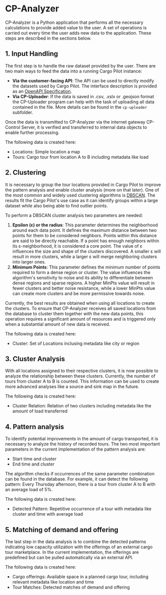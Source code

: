 # CP-Analyzer

CP-Analyzer is a Python application that performs all the necessary calculations to provide added value to the user. A set of operations is carried out every time the user adds new data to the application. These steps are described in the sections below.

## 1. Input Handling

The first step is to handle the raw dataset provided by the user. There are two main ways to feed the data into a running Cargo Pilot instance:

* **Via the customer-facing API**: The API can be used to directly modify the datasets used by Cargo Pilot. The interface description is provided as an [OpenAPI Specification](https://swagger.io/specification/).
* **Via CP-Uploader**: If the data is saved in .csv, .xslx or .geojson format the CP-Uploader program can help with the task of uploading all data contained in the file. More details can be found in the `cp-uploader` subfolder.

Once the data is transmitted to CP-Analyzer via the internet gateway CP-Control Server, it is verified and transferred to internal data objects to enable further processing.

The following data is created here:
* Locations: Simple location a map
* Tours: Cargo tour from location A to B including metadata like load

## 2. Clustering

It is necessary to group the tour locations provided in Cargo Pilot to improve the pattern analysis and enable cluster analysis (more on that later). One of the most common and widely used clustering algorithms is [DBSCAN](https://en.wikipedia.org/wiki/DBSCAN). The results fit the Cargo Pilot's use case as it can identify groups within a large dataset while also being able to find outlier points.

To perform a DBSCAN cluster analysis two parameters are needed:

1. **Epsilon (ε) or the radius**: This parameter determines the neighborhood around each data point. It defines the maximum distance between two points for them to be considered neighbors. Points within this distance are said to be directly reachable. If a point has enough neighbors within its ε-neighborhood, it is considered a core point. The value of ε influences the size and shape of the clusters discovered. A smaller ε will result in more clusters, while a larger ε will merge neighboring clusters into larger ones.
2. **Minimum Points**: This parameter defines the minimum number of points required to form a dense region or cluster. The value influences the algorithm's sensitivity to noise and its ability to differentiate between dense regions and sparse regions. A higher MinPts value will result in fewer clusters and better noise resistance, while a lower MinPts value can create more clusters and be more permissive towards noise.

Currently, the best results are obtained when using all locations to create the clusters. To ensure that CP-Analyzer receives all saved locations from the database to cluster them together with the new data points, this operation requires a significant amount of resources and is triggered only when a substantial amount of new data is received.

The following data is created here:
* Cluster: Set of Locations inclusing metadata like city or region

## 3. Cluster Analysis

With all locations assigned to their respective clusters, it is now possible to analyze the relationship between these clusters. Currently, the number of tours from cluster A to B is counted. This information can be used to create more advanced analyses like a source and sink map in the future.

The following data is created here:
* Cluster Relation: Relation of two clusters including metadata like the amount of load transferred

## 4. Pattern analysis

To identify potential improvements in the amount of cargo transported, it is necessary to analyze the history of recorded tours. The two most important parameters in the current implementation of the pattern analysis are:

* Start time and cluster
* End time and cluster

The algorithm checks if occurrences of the same parameter combination can be found in the database. For example, it can detect the following pattern: Every Thursday afternoon, there is a tour from cluster A to B with an average load of 5%.

The following data is created here:
* Detected Pattern: Repetitive occurrence of a tour with metadata like cluster and time with average load

## 5. Matching of demand and offering

The last step in the data analysis is to combine the detected patterns indicating low capacity utilization with the offerings of an external cargo tour marketplace. In the current implementation, the offerings are predefined but can be pulled automatically via an external API.

The following data is created here:
* Cargo offerings: Available space in a planned cargo tour, including relevant metadata like location and time
* Tour Matches: Detected matches of demand and offering

